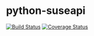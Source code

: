 python-suseapi
==============

[![Build Status](https://travis-ci.org/nijel/python-suseapi.png?branch=master)](https://travis-ci.org/nijel/python-suseapi)
[![Coverage Status](https://coveralls.io/repos/nijel/python-suseapi/badge.png)](https://coveralls.io/r/nijel/python-suseapi)
